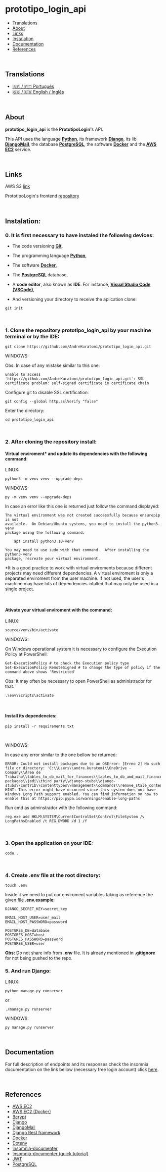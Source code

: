 # prototipo_login_api

- [Translations](#translations)
- [About](#about)
- [Links](#links)
- [Instalation](#instalation)
- [Documentation](#documentation)
- [References](#references)

<br>

## Translations

- [🇧🇷 / 🇵🇹 Português](./.multilingual_readmes/README_pt-br.md)
- [🇬🇧 / 🇺🇸 English / Inglês](https://github.com/AndreKuratomi/prototipo_login_api/)

<br>

## About

<b>prototipo_login_api</b> is the <b>PrototipoLogin</b>'s API.

This API uses the language <strong>[Python](https://www.python.org/downloads/)</strong>, its framework <strong>[Django](https://www.djangoproject.com/)</strong>, its lib <strong>[DjangoMail](https://docs.djangoproject.com/en/4.1/topics/email/)</strong>, the database <strong>[PostgreSQL](https://www.postgresql.org/)</strong>, the software <strong>[Docker](https://docs.docker.com/)</strong> and the <strong>[AWS EC2](https://docs.aws.amazon.com/ec2/index.html)</strong> service.

<br>

## Links

AWS S3 [link](http://dev-bi-abkura.com.br.s3-website-us-east-1.amazonaws.com/)

PrototipoLogin's frontend [repository](https://github.com/AndreKuratomi/prototipo_login_api)

<br>

## Instalation:

<h3>0. It is first necessary to have instaled the following devices:</h3>

- The code versioning <b>[Git](https://git-scm.com/downloads)</b>,

- The programming language <b>[Python](https://www.python.org/downloads/)</b>,

- The software <b>[Docker](https://docs.docker.com/)</b>,

- The <b>[PostgreSQL](https://www.postgresql.org/)
</b> database,

- A <b>code editor</b>, also known as <b>IDE</b>. For instance, <strong>[Visual Studio Code (VSCode)](https://code.visualstudio.com/)</strong>,

- <p> And versioning your directory to receive the aplication clone:</p>

```
git init
```

<br>
<h3>1. Clone the repository <b>prototipo_login_api</b> by your machine terminal or by the IDE:</h3>

```
git clone https://github.com/AndreKuratomi/prototipo_login_api.git
```

WINDOWS:

Obs: In case of any mistake similar to this one: 

```
unable to access 'https://github.com/AndreKuratomi/prototipo_login_api.git': SSL certificate problem: self-signed certificate in certificate chain
```

Configure git to disable SSL certification:

```
git config --global http.sslVerify "false"
```

<p>Enter the directory:</p>

```
cd prototipo_login_api
```
<br>

<h3>2. After cloning the repository install:</h3>

<h4>Virtual enviroment* and update its dependencies with the following command:</h4>


LINUX:
```
python3 -m venv venv --upgrade-deps
```

WINDOWS:
```
py -m venv venv --upgrade-deps
```

In case an error like this one is returned just follow the command displayed:

```
The virtual environment was not created successfully because ensurepip is not
available.  On Debian/Ubuntu systems, you need to install the python3-venv
package using the following command.

    apt install python3.10-venv

You may need to use sudo with that command.  After installing the python3-venv
package, recreate your virtual environment.
```

*It is a good practice to work with virtual enviroments because different projects may need different dependencies. A virtual enviroment is only a separated enviroment from the user machine. If not used, the user's machine may have lots of dependencies intalled that may only be used in a single project.

<br>

<h4>Ativate your virtual enviroment with the command:</h4>

LINUX:
```
source/venv/bin/activate
```

WINDOWS:

On Windows operational system it is necessary to configure the Execution Policy at PowerShell:

```
Get-ExecutionPolicy # to check the Execution policy type
Set-ExecutionPolicy RemoteSigned # to change the type of policy if the command above shows 'Restricted'
```
Obs: It may often be necessary to open PowerShell as administrador for that.

```
.\env\Scripts\activate
```

<br>

<h4>Install its dependencies:</h4>

```
pip install -r requirements.txt
```
<br>

WINDOWS:

In case any error similar to the one bellow be returned:

```
ERROR: Could not install packages due to an OSError: [Errno 2] No such file or directory: 'C:\\Users\\andre.kuratomi\\OneDrive - Company\\Área de Trabalho\\tables_to_db_mail_for_finances\\tables_to_db_and_mail_finances\\env\\Lib\\site-packages\\jedi\\third_party\\django-stubs\\django-stubs\\contrib\\contenttypes\\management\\commands\\remove_stale_contenttypes.pyi'
HINT: This error might have occurred since this system does not have Windows Long Path support enabled. You can find information on how to enable this at https://pip.pypa.io/warnings/enable-long-paths
```

Run cmd as adminstrador with the following command:

```
reg.exe add HKLM\SYSTEM\CurrentControlSet\Control\FileSystem /v LongPathsEnabled /t REG_DWORD /d 1 /f
```

<br>

<h3>3. Open the application on your IDE:</h3>

```
code .
```
<br>


<h3>4. Create <b>.env</b> file at the root directory:</h3>

```
touch .env
```

Inside it we need to put our enviroment variables taking as reference the given file <b>.env.example</b>:

```
DJANGO_SECRET_KEY=secret_key

EMAIL_HOST_USER=user_mail
EMAIL_HOST_PASSWORD=password

POSTGRES_DB=database
POSTGRES_HOST=host
POSTGRES_PASSWORD=password
POSTGRES_USER=user
```

<b>Obs:</b> Do not share info from <b>.env</b> file. It is already mentioned in <b>.gitignore</b> for not being pushed to the repo.

<h3>5. And run Django:</h3>

LINUX:
```
python manage.py runserver
```
or
```
./manage.py runserver
```

WINDOWS:
```
py manage.py runserver
```

<br>


## Documentation

For full description of endpoints and its responses check the insomnia documentation on the link bellow (necessary free login account) click [here](https://insomnia-documentation-mauve.vercel.app/).

<br>

## References

- [AWS EC2](https://docs.aws.amazon.com/ec2/index.html)
- [AWS EC2 (Docker)](https://stackoverflow.com/questions/53974488/how-to-delete-and-recreate-a-postgres-database-using-a-single-docker-command)
- [Bcrypt](https://github.com/kelektiv/node.bcrypt.js)
- [Django](https://www.djangoproject.com/)
- [DjangoMail](https://docs.djangoproject.com/en/4.1/topics/email/)
- [Django Rest framework](https://www.django-rest-framework.org/#)
- [Docker](https://docs.docker.com/)
- [Dotenv](https://www.npmjs.com/package/dotenv)
- [Insomnia-documenter](https://www.npmjs.com/package/insomnia-documenter)
- [Insomnia-documenter (quick tutorial)](https://www.youtube.com/watch?v=pq2u3FqVVy8)
- [JWT](https://github.com/auth0/node-jsonwebtoken)
- [PostgreSQL](https://www.postgresql.org/)
